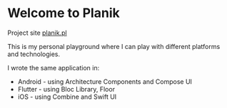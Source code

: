 # Welcome to Planik

Project site [planik.pl](https://planik.pl/)

This is my personal playground where I can play with different platforms and technologies.

I wrote the same application in:

- Android - using Architecture Components and Compose UI
- Flutter - using Bloc Library, Floor
- iOS - using Combine and Swift UI 
